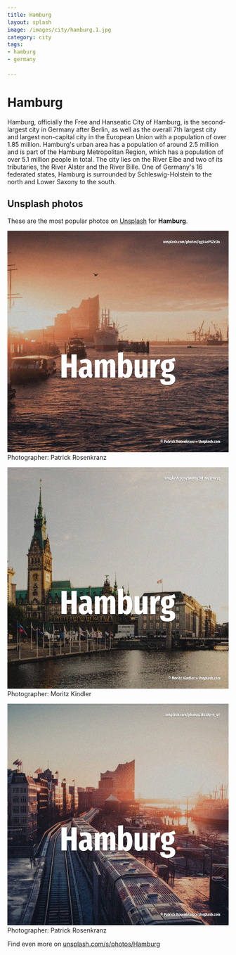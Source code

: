```yaml
---
title: Hamburg
layout: splash
image: /images/city/hamburg.1.jpg
category: city
tags:
- hamburg
- germany

---
```

# Hamburg

Hamburg, officially the Free and Hanseatic City of Hamburg, is the second-largest city in Germany  after Berlin, as well as the overall 7th largest city and largest non-capital city in the European  Union with a population of over 1.85 million. Hamburg's urban area has a population of around 2.5 million and is part of the Hamburg Metropolitan  Region, which has a population of over 5.1 million people in total. The city lies on the River Elbe and two of its tributaries, the River Alster and the River Bille. One of Germany's 16 federated states, Hamburg is surrounded by Schleswig-Holstein to the north and  Lower Saxony to the south.  

 
## Unsplash photos
These are the most popular photos on [Unsplash](https://unsplash.com) for **Hamburg**.
 
![Hamburg](/images/city/hamburg.1.jpg)
Photographer:  Patrick Rosenkranz
 
![Hamburg](/images/city/hamburg.2.jpg)
Photographer:  Moritz Kindler
 
![Hamburg](/images/city/hamburg.3.jpg)
Photographer:  Patrick Rosenkranz
 
Find even more on [unsplash.com/s/photos/Hamburg](https://unsplash.com/s/photos/Hamburg)
 
